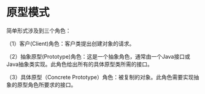 # 原型模式
简单形式涉及到三个角色：

（1）客户(Client)角色：客户类提出创建对象的请求。

（2）抽象原型(Prototype)角色：这是一个抽象角色，通常由一个Java接口或Java抽象类实现。此角色给出所有的具体原型类所需的接口。

（3）具体原型（Concrete Prototype）角色：被复制的对象。此角色需要实现抽象的原型角色所要求的接口。

